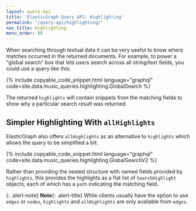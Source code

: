 ```yaml
---
layout: query-api
title: 'ElasticGraph Query API: Highlighting'
permalink: "/query-api/highlighting/"
nav_title: Highlighting
menu_order: 60
---
```


When searching through textual data it can be very useful to know where matches occurred in the returned documents.
For example, to power a "global search" box that lets users search across all string/text fields, you could use a query like this:

{% include copyable_code_snippet.html language="graphql" code=site.data.music_queries.highlighting.GlobalSearch %}

The returned `highlights` will contain snippets from the matching fields to show _why_ a particular search result was returned.

## Simpler Highlighting With `allHighlights`

ElasticGraph also offers `allHighlights` as an alternative to `highlights` which allows the query to be simplified a bit:

{% include copyable_code_snippet.html language="graphql" code=site.data.music_queries.highlighting.GlobalSearchV2 %}

Rather than providing the nested structure with named fields provided by `highlights`, this provides the highlights as a flat
list of `SearchHighlight` objects, each of which has a `path` indicating the matching field.

{: .alert-note}
**Note**{: .alert-title}
While clients usually have the option to use `edges` or `nodes`, `highlights` and `allHighlights` are only available from `edges`.
